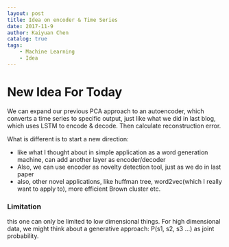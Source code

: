 ```yaml
---
layout: post
title: Idea on encoder & Time Series
date: 2017-11-9
author: Kaiyuan Chen
catalog: true
tags:
    - Machine Learning
    - Idea
---
```


# New Idea For Today 
We can expand our previous PCA approach to an autoencoder, which converts a time series to specific output, just like what we did in last blog, which uses LSTM to encode & decode. Then calculate reconstruction error. 

What is different is to start a new direction: 
* like what I thought about in simple application as a word generation machine, can add another layer as encoder/decoder
* Also, we can use encoder as novelty detection tool, just as we do in last paper
* also, other novel applications, like huffman tree, word2vec(which I really want to apply to), more efficient Brown cluster etc. 

### Limitation 
this one can only be limited to low dimensional things. 
For high dimensional data, we might think about a generative approach: P(s1, s2, s3 ...) as joint probability. 